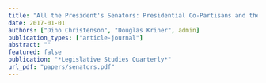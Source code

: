 ```yaml
---
title: "All the President's Senators: Presidential Co-Partisans and the Allocation of Federal Grants"
date: 2017-01-01
authors: ["Dino Christenson", "Douglas Kriner", admin]
publication_types: ["article-journal"]
abstract: ""
featured: false
publication: "*Legislative Studies Quarterly*"
url_pdf: "papers/senators.pdf"
---
```


